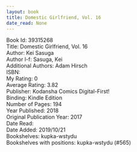 ```yaml
---
layout: book
title: Domestic Girlfriend, Vol. 16
date_read: None
---
```


Book Id: 39315268<br />
Title: Domestic Girlfriend, Vol. 16<br />
Author: Kei Sasuga<br />
Author l-f: Sasuga, Kei<br />
Additional Authors: Adam Hirsch<br />
ISBN: <br />
My Rating: 0<br />
Average Rating: 3.82<br />
Publisher: Kodansha Comics Digital-First!<br />
Binding: Kindle Edition<br />
Number of Pages: 194<br />
Year Published: 2018<br />
Original Publication Year: 2017<br />
Date Read: <br />
Date Added: 2019/10/21<br />
Bookshelves: kupka-wstydu<br />
Bookshelves with positions: kupka-wstydu (#565)<br />

